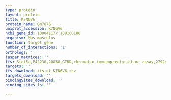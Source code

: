 ```yaml
---
type: protein
layout: protein
title: K7N6V6
protein_name: Gm7876
uniprot_accession: K7N6V6
ncbi_gene_id: 100041177;108168186
organism: Mus musculus
function: target gene
number_of_interactions: '1'
orthologs: ''
jaspar_matrices: ''
tfs: Stat5a,P42230,20850,GTRD,chromatin immunoprecipitation assay,27924024%5Buid%5D,No
targets: ''
tfs_download: tfs_of_K7N6V6.tsv
targets_download: ''
bindingSites_download: ''
binding_sites_ls: ''

---
```

